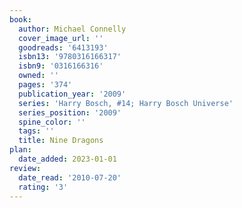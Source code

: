 ```yaml
---
book:
  author: Michael Connelly
  cover_image_url: ''
  goodreads: '6413193'
  isbn13: '9780316166317'
  isbn9: '0316166316'
  owned: ''
  pages: '374'
  publication_year: '2009'
  series: 'Harry Bosch, #14; Harry Bosch Universe'
  series_position: '2009'
  spine_color: ''
  tags: ''
  title: Nine Dragons
plan:
  date_added: 2023-01-01
review:
  date_read: '2010-07-20'
  rating: '3'
---
```

